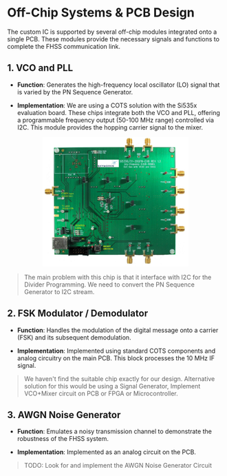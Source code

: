 # Off-Chip Systems & PCB Design

The custom IC is supported by several off-chip modules integrated onto a single PCB. These modules provide the necessary signals and functions to complete the FHSS communication link.

## 1. VCO and PLL
- **Function**: Generates the high-frequency local oscillator (LO) signal that is varied by the PN Sequence Generator.

- **Implementation**: We are using a COTS solution with the Si535x evaluation board.
These chips integrate both the VCO and PLL, offering a programmable frequency output (50-100 MHz range) controlled via I2C. This module provides the hopping carrier signal to the mixer.

<p align="center">
    <img src="./assets/image_si535x.png" height=300>
</p>

> The main problem with this chip is that it interface with I2C for the Divider Programming.
> We need to convert the PN Sequence Generator to I2C stream.

## 2. FSK Modulator / Demodulator
- **Function**: Handles the modulation of the digital message onto a carrier (FSK) and its subsequent demodulation.

- **Implementation**: Implemented using standard COTS components and analog circuitry on the main PCB. This block processes the 10 MHz IF signal.

> We haven't find the suitable chip exactly for our design. Alternative solution for this would be using a Signal Generator, Implement VCO+Mixer circuit on PCB or FPGA or Microcontroller.

## 3. AWGN Noise Generator
- **Function**: Emulates a noisy transmission channel to demonstrate the robustness of the FHSS system.

- **Implementation**: Implemented as an analog circuit on the PCB.

> TODO: Look for and implement the AWGN Noise Generator Circuit
